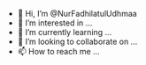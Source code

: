 - 👋 Hi, I’m @NurFadhilatulUdhmaa
- 👀 I’m interested in ...
- 🌱 I’m currently learning ...
- 💞️ I’m looking to collaborate on ...
- 📫 How to reach me ...

<!---
NurFadhilatulUdhmaa/NurFadhilatulUdhmaa is a ✨ special ✨ repository because its `README.md` (this file) appears on your GitHub profile.
You can click the Preview link to take a look at your changes.
--->
